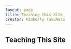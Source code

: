 ```yaml
---
layout: page
title: Teaching this Site
creator: Kimberly Takahata
--- 
```



## Teaching This Site

